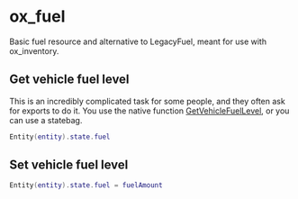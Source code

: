 # ox_fuel

Basic fuel resource and alternative to LegacyFuel, meant for use with ox_inventory.

## Get vehicle fuel level

This is an incredibly complicated task for some people, and they often ask for exports to do it.
You use the native function [GetVehicleFuelLevel](https://docs.fivem.net/natives/?_0x5F739BB8), or you can use a statebag.

```lua
Entity(entity).state.fuel
```

## Set vehicle fuel level

```lua
Entity(entity).state.fuel = fuelAmount
```
